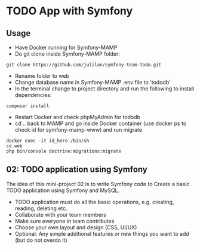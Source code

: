# TODO App with Symfony

## Usage

- Have Docker running for Symfony-MAMP
- Do git clone inside Symfony-MAMP folder:
```
git clone https://github.com/julilan/symfony-team-todo.git
```
- Rename folder to web
- Change database name in Symfony-MAMP .env file to 'tododb'
- In the terminal change to project directory and run the following to install dependencies:
```
composer install
```
- Restart Docker and check phpMyAdmin for tododb
- cd .. back to MAMP and go inside Docker container (use docker ps to check id for symfony-mamp-www) and run migrate
```
docker exec -it id_here /bin/sh
cd web
php bin/console doctrine:migrations:migrate
```

## 02: TODO application using Symfony

The idea of this mini-project 02 is to write Symfony code to Create a basic TODO application using Symfony and MySQL.

- TODO application must do all the basic operations, e.g. creating, reading, deleting etc.
- Collaborate with your team members
- Make sure everyone in team contributes
- Choose your own layout and design (CSS, UI/UX)
- Optional: Any simple additional features or new things you want to add (but do not overdo it)
